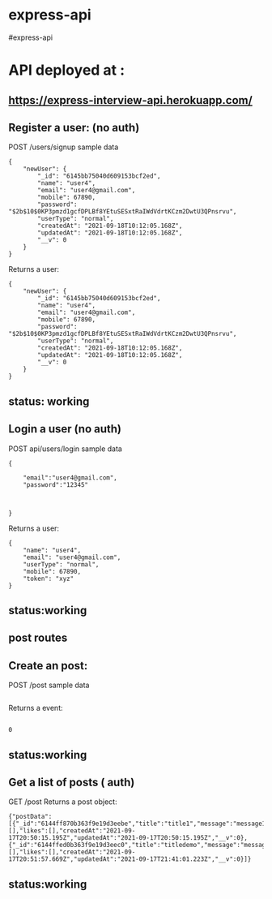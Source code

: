 # express-api

#express-api
# API deployed at : 
https://express-interview-api.herokuapp.com/
---
## Register a user: (no auth)
POST /users/signup
sample data
```
{
    "newUser": {
        "_id": "6145bb75040d609153bcf2ed",
        "name": "user4",
        "email": "user4@gmail.com",
        "mobile": 67890,
        "password": "$2b$10$0KP3pmzd1gcfDPLBf8YEtuSESxtRaIWdVdrtKCzm2DwtU3QPnsrvu",
        "userType": "normal",
        "createdAt": "2021-09-18T10:12:05.168Z",
        "updatedAt": "2021-09-18T10:12:05.168Z",
        "__v": 0
    }
}
```
Returns a user:
```
{
    "newUser": {
        "_id": "6145bb75040d609153bcf2ed",
        "name": "user4",
        "email": "user4@gmail.com",
        "mobile": 67890,
        "password": "$2b$10$0KP3pmzd1gcfDPLBf8YEtuSESxtRaIWdVdrtKCzm2DwtU3QPnsrvu",
        "userType": "normal",
        "createdAt": "2021-09-18T10:12:05.168Z",
        "updatedAt": "2021-09-18T10:12:05.168Z",
        "__v": 0
    }
}
```
status: working
---
## Login a user (no auth)
POST api/users/login
sample data
```
{
   
    "email":"user4@gmail.com",
    "password":"12345"
    
   
   
}
```
Returns a user:
```
{
    "name": "user4",
    "email": "user4@gmail.com",
    "userType": "normal",
    "mobile": 67890,
    "token": "xyz"
}
```
status:working
---
## post routes
## Create an post: 
POST /post
sample data
```

```
Returns a event:
```

0
```
status:working
---
## Get a list of posts ( auth)
GET /post
Returns a post object:
```
{"postData":[{"_id":"6144ff870b363f9e19d3eebe","title":"title1","message":"message1","comments":[],"likes":[],"createdAt":"2021-09-17T20:50:15.195Z","updatedAt":"2021-09-17T20:50:15.195Z","__v":0},{"_id":"6144ffed0b363f9e19d3eec0","title":"titledemo","message":"message2","comments":[],"likes":[],"createdAt":"2021-09-17T20:51:57.669Z","updatedAt":"2021-09-17T21:41:01.223Z","__v":0}]}
```
status:working
---
